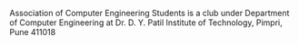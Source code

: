 Association of Computer Engineering Students is a club under Department of Computer Engineering at Dr. D. Y. Patil Institute of Technology, Pimpri, Pune 411018

